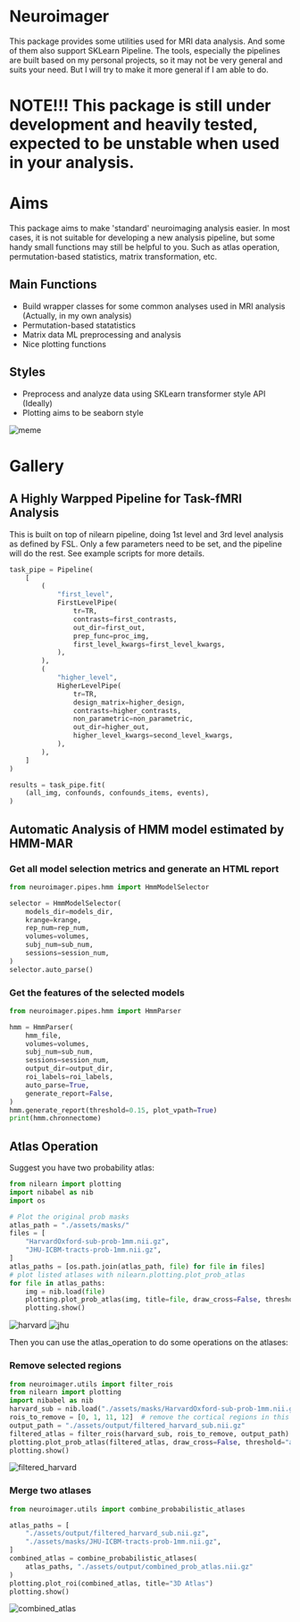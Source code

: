 # Neuroimager

This package provides some utilities used for MRI data analysis. And some of them also support SKLearn Pipeline.
The tools, especially the pipelines are built based on my personal projects, so it may not be very general and suits your need. But I will try to make it more general if I am able to do.

# NOTE!!! This package is still under development and heavily tested, expected to be unstable when used in your analysis.
# Aims
This package aims to make 'standard' neuroimaging analysis easier. 
In most cases, it is not suitable for developing a new analysis pipeline, but some handy small functions may 
still be helpful to you. Such as atlas operation, permutation-based statistics, matrix transformation, etc.

## Main Functions
* Build wrapper classes for some common analyses used in MRI analysis (Actually, in my own analysis)
* Permutation-based statatistics
* Matrix data ML preprocessing and analysis 
* Nice plotting functions 
## Styles
* Preprocess and analyze data using SKLearn transformer style API (Ideally)
* Plotting aims to be seaborn style

![meme](./assets/images/readme1.jpeg)

# Gallery
## A Highly Warpped Pipeline for Task-fMRI Analysis
This is built on top of nilearn pipeline, doing 1st level and 3rd level analysis as defined by FSL.
Only a few parameters need to be set, and the pipeline will do the rest. See example scripts for more details.
```python
task_pipe = Pipeline(
    [
        (
            "first_level",
            FirstLevelPipe(
                tr=TR,
                contrasts=first_contrasts,
                out_dir=first_out,
                prep_func=proc_img,
                first_level_kwargs=first_level_kwargs,
            ),
        ),
        (
            "higher_level",
            HigherLevelPipe(
                tr=TR,
                design_matrix=higher_design,
                contrasts=higher_contrasts,
                non_parametric=non_parametric,
                out_dir=higher_out,
                higher_level_kwargs=second_level_kwargs,
            ),
        ),
    ]
)

results = task_pipe.fit(
    (all_img, confounds, confounds_items, events),
)
```

## Automatic Analysis of HMM model estimated by HMM-MAR
### Get all model selection metrics and generate an HTML report

```python
from neuroimager.pipes.hmm import HmmModelSelector

selector = HmmModelSelector(
    models_dir=models_dir,
    krange=krange,
    rep_num=rep_num,
    volumes=volumes,
    subj_num=sub_num,
    sessions=session_num,
)
selector.auto_parse()
```

### Get the features of the selected models

```python
from neuroimager.pipes.hmm import HmmParser

hmm = HmmParser(
    hmm_file,
    volumes=volumes,
    subj_num=sub_num,
    sessions=session_num,
    output_dir=output_dir,
    roi_labels=roi_labels,
    auto_parse=True,
    generate_report=False,
)
hmm.generate_report(threshold=0.15, plot_vpath=True)
print(hmm.chronnectome)
```

## Atlas Operation

Suggest you have two probability atlas:

```python
from nilearn import plotting
import nibabel as nib
import os

# Plot the original prob masks
atlas_path = "./assets/masks/"
files = [
    "HarvardOxford-sub-prob-1mm.nii.gz",
    "JHU-ICBM-tracts-prob-1mm.nii.gz",
]
atlas_paths = [os.path.join(atlas_path, file) for file in files]
# plot listed atlases with nilearn.plotting.plot_prob_atlas
for file in atlas_paths:
    img = nib.load(file)
    plotting.plot_prob_atlas(img, title=file, draw_cross=False, threshold="auto")
    plotting.show()
```

![harvard](./assets/images/harvardoxford.png) 
![jhu](./assets/images/JHU-tracts.png)

Then you can use the atlas_operation to do some operations on the atlases:

### Remove selected regions
```python
from neuroimager.utils import filter_rois
from nilearn import plotting
import nibabel as nib
harvard_sub = nib.load("./assets/masks/HarvardOxford-sub-prob-1mm.nii.gz")
rois_to_remove = [0, 1, 11, 12]  # remove the cortical regions in this atlas
output_path = "./assets/output/filtered_harvard_sub.nii.gz"
filtered_atlas = filter_rois(harvard_sub, rois_to_remove, output_path)
plotting.plot_prob_atlas(filtered_atlas, draw_cross=False, threshold="auto")
plotting.show()
```

![filtered_harvard](./assets/images/subregions.png)

### Merge two atlases

```python
from neuroimager.utils import combine_probabilistic_atlases

atlas_paths = [
    "./assets/output/filtered_harvard_sub.nii.gz",
    "./assets/masks/JHU-ICBM-tracts-prob-1mm.nii.gz",
]
combined_atlas = combine_probabilistic_atlases(
    atlas_paths, "./assets/output/combined_prob_atlas.nii.gz"
)
plotting.plot_roi(combined_atlas, title="3D Atlas")
plotting.show()

```
![combined_atlas](./assets/images/combined.png)
